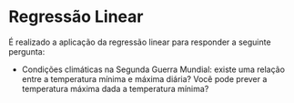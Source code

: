 # Regressão Linear

É realizado a aplicação da regressão linear para responder a seguinte pergunta:

- Condições climáticas na Segunda Guerra Mundial: existe uma relação entre a temperatura mínima e máxima diária? Você pode prever a temperatura máxima dada a temperatura mínima?
